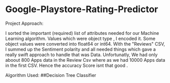 # Google-Playstore-Rating-Predictor

Project Approach:

I sorted the important (required) list of attributes needed for our Machine Learning algorithm. 
Values which were object type , I encoded it.
Some object values were converted into float64 or int64.
With the "Reviews" CSV, I summed up the Sentiment polarity and all needed things which gave a really swift approach to handle that was Data.
Unfortunatly,  We had only aboout 800 Apps data in the Review Csv where as we had 10000 Apps data in the first CSV. 
Hence the accuracy Score isnt that good .

Algorithm Used:   ##Decision Tree Classifier 
